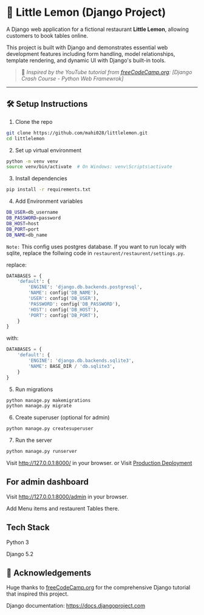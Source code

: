 # 🍋 Little Lemon (Django Project)

A Django web application for a fictional restaurant **Little Lemon**, allowing customers to book tables online.

This project is built with Django and demonstrates essential web development features including form handling, model relationships, template rendering, and dynamic UI with Django's built-in tools.

> 🎥 *Inspired by the YouTube tutorial from [freeCodeCamp.org](https://www.youtube.com/watch?v=0roB7wZMLqI): [Django Crash Course - Python Web Framewrok]*

---

## 🛠️ Setup Instructions
1. Clone the repo
```bash
git clone https://github.com/mahi028/littlelemon.git
cd littlelemon
```

2. Set up virtual environment
```bash
python -m venv venv
source venv/bin/activate  # On Windows: venv\Scripts\activate
```

3. Install dependencies
```bash
pip install -r requirements.txt
```
4. Add Environment variables
 ```bash
DB_USER=db_username
DB_PASSWORD=password
DB_HOST=host
DB_PORT=port
DB_NAME=db_name
```
`Note:` This config uses postgres database. If you want to run localy with sqlite, replace the follwing code in `restaurent/restaurent/settings.py`.

replace:
```python
DATABASES = {
    'default': {
        'ENGINE': 'django.db.backends.postgresql',
        'NAME': config('DB_NAME'),
        'USER': config('DB_USER'),
        'PASSWORD': config('DB_PASSWORD'),
        'HOST': config('DB_HOST'),
        'PORT': config('DB_PORT'),
    }
}
```
with:
```python
DATABASES = {
    'default': {
        'ENGINE': 'django.db.backends.sqlite3',
        'NAME': BASE_DIR / 'db.sqlite3',
    }
}
```

5. Run migrations
```bash
python manage.py makemigrations
python manage.py migrate
```

6. Create superuser (optional for admin)
```bash
python manage.py createsuperuser
```

7. Run the server
```bash
python manage.py runserver
```

Visit http://127.0.0.1:8000/ in your browser.
or
Visit [Production Deployment](https://terrible-gretta-mahi028-86e663c6.koyeb.app/)

## For admin dashboard

Visit http://127.0.0.1:8000/admin in your browser.

Add Menu items and restaurent Tables there.

## Tech Stack

Python 3

Django 5.2

## 🙏 Acknowledgements
Huge thanks to [freeCodeCamp.org](https://www.youtube.com/@freecodecamp) for the comprehensive Django tutorial that inspired this project.

Django documentation: https://docs.djangoproject.com
